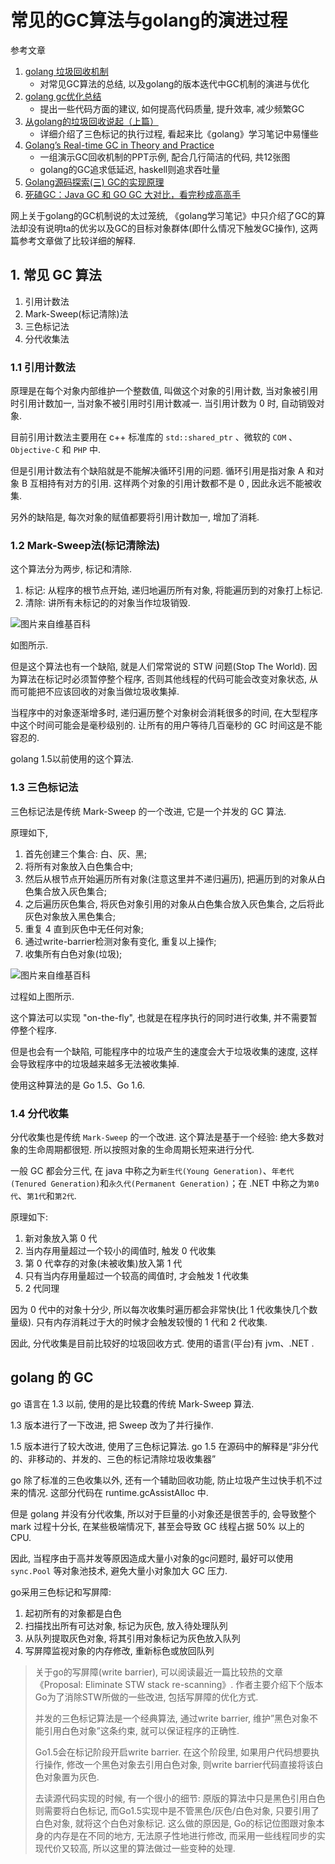 # 常见的GC算法与golang的演进过程

参考文章

1. [golang 垃圾回收机制](https://www.cnblogs.com/diegodu/p/9150840.html)
    - 对常见GC算法的总结, 以及golang的版本迭代中GC机制的演进与优化
2. [golang gc优化总结](https://my.oschina.net/lwl1989/blog/2413699)
    - 提出一些代码方面的建议, 如何提高代码质量, 提升效率, 减少频繁GC
3. [从golang的垃圾回收说起（上篇）](https://sq.163yun.com/blog/article/192800322863706112)
    - 详细介绍了三色标记的执行过程, 看起来比《golang》学习笔记中易懂些
4. [Golang’s Real-time GC in Theory and Practice](https://making.pusher.com/golangs-real-time-gc-in-theory-and-practice/)
    - 一组演示GC回收机制的PPT示例, 配合几行简洁的代码, 共12张图
    - golang的GC追求低延迟, haskell则追求吞吐量
5. [Golang源码探索(三) GC的实现原理](https://developer.aliyun.com/article/536589)
6. [死磕GC：Java GC 和 GO GC 大对比，看完秒成高高手](https://www.cnblogs.com/crazymakercircle/p/17547202.html)

网上关于golang的GC机制说的太过笼统, 《golang学习笔记》中只介绍了GC的算法却没有说明ta的优劣以及GC的目标对象群体(即什么情况下触发GC操作), 这两篇参考文章做了比较详细的解释.

## 1. 常见 GC 算法

1. 引用计数法
2. Mark-Sweep(标记清除)法
3. 三色标记法
4. 分代收集法

### 1.1 引用计数法

原理是在每个对象内部维护一个整数值, 叫做这个对象的引用计数, 当对象被引用时引用计数加一, 当对象不被引用时引用计数减一. 当引用计数为 0 时, 自动销毁对象. 

目前引用计数法主要用在 c++ 标准库的 `std::shared_ptr` 、微软的 `COM` 、`Objective-C` 和 `PHP` 中. 

但是引用计数法有个缺陷就是不能解决循环引用的问题. 循环引用是指对象 A 和对象 B 互相持有对方的引用. 这样两个对象的引用计数都不是 0 , 因此永远不能被收集. 

另外的缺陷是, 每次对象的赋值都要将引用计数加一, 增加了消耗. 

### 1.2 Mark-Sweep法(标记清除法)

这个算法分为两步, 标记和清除. 

1. 标记: 从程序的根节点开始, 递归地遍历所有对象, 将能遍历到的对象打上标记. 
2. 清除: 讲所有未标记的的对象当作垃圾销毁. 

![图片来自[维基百科](https://en.wikipedia.org/wiki/Tracing_garbage_collection)](https://upload.wikimedia.org/wikipedia/commons/4/4a/Animation_of_the_Naive_Mark_and_Sweep_Garbage_Collector_Algorithm.gif)

如图所示. 

但是这个算法也有一个缺陷, 就是人们常常说的 STW 问题(Stop The World). 因为算法在标记时必须暂停整个程序, 否则其他线程的代码可能会改变对象状态, 从而可能把不应该回收的对象当做垃圾收集掉. 

当程序中的对象逐渐增多时, 递归遍历整个对象树会消耗很多的时间, 在大型程序中这个时间可能会是毫秒级别的. 让所有的用户等待几百毫秒的 GC 时间这是不能容忍的. 

golang 1.5以前使用的这个算法. 

### 1.3 三色标记法

三色标记法是传统 Mark-Sweep 的一个改进, 它是一个并发的 GC 算法. 

原理如下, 

1. 首先创建三个集合: 白、灰、黑; 
2. 将所有对象放入白色集合中; 
3. 然后从根节点开始遍历所有对象(注意这里并不递归遍历), 把遍历到的对象从白色集合放入灰色集合; 
4. 之后遍历灰色集合, 将灰色对象引用的对象从白色集合放入灰色集合, 之后将此灰色对象放入黑色集合;
5. 重复 4 直到灰色中无任何对象;
6. 通过write-barrier检测对象有变化, 重复以上操作;
7. 收集所有白色对象(垃圾);

![图片来自[维基百科](https://en.wikipedia.org/wiki/Tracing_garbage_collection)](https://upload.wikimedia.org/wikipedia/commons/1/1d/Animation_of_tri-color_garbage_collection.gif)

过程如上图所示. 

这个算法可以实现 "on-the-fly", 也就是在程序执行的同时进行收集, 并不需要暂停整个程序. 

但是也会有一个缺陷, 可能程序中的垃圾产生的速度会大于垃圾收集的速度, 这样会导致程序中的垃圾越来越多无法被收集掉. 

使用这种算法的是 Go 1.5、Go 1.6. 

### 1.4 分代收集

分代收集也是传统 `Mark-Sweep` 的一个改进. 这个算法是基于一个经验: 绝大多数对象的生命周期都很短. 所以按照对象的生命周期长短来进行分代. 

一般 GC 都会分三代, 在 java 中称之为`新生代(Young Generation)`、`年老代(Tenured Generation)`和`永久代(Permanent Generation)`；在 .NET 中称之为`第0代`、`第1代`和`第2代`. 

原理如下: 

1. 新对象放入第 0 代
2. 当内存用量超过一个较小的阈值时, 触发 0 代收集
3. 第 0 代幸存的对象(未被收集)放入第 1 代
4. 只有当内存用量超过一个较高的阈值时, 才会触发 1 代收集
5. 2 代同理

因为 0 代中的对象十分少, 所以每次收集时遍历都会非常快(比 1 代收集快几个数量级). 只有内存消耗过于大的时候才会触发较慢的 1 代和 2 代收集. 

因此, 分代收集是目前比较好的垃圾回收方式. 使用的语言(平台)有 jvm、.NET . 

## golang 的 GC

go 语言在 1.3 以前, 使用的是比较蠢的传统 Mark-Sweep 算法. 

1.3 版本进行了一下改进, 把 Sweep 改为了并行操作. 

1.5 版本进行了较大改进, 使用了三色标记算法. go 1.5 在源码中的解释是“非分代的、非移动的、并发的、三色的标记清除垃圾收集器”

go 除了标准的三色收集以外, 还有一个辅助回收功能, 防止垃圾产生过快手机不过来的情况. 这部分代码在 runtime.gcAssistAlloc 中. 

但是 golang 并没有分代收集, 所以对于巨量的小对象还是很苦手的, 会导致整个 mark 过程十分长, 在某些极端情况下, 甚至会导致 GC 线程占据 50% 以上的 CPU. 

因此, 当程序由于高并发等原因造成大量小对象的gc问题时, 最好可以使用 `sync.Pool` 等对象池技术, 避免大量小对象加大 GC 压力. 

go采用三色标记和写屏障: 

1. 起初所有的对象都是白色
2. 扫描找出所有可达对象, 标记为灰色, 放入待处理队列
3. 从队列提取灰色对象, 将其引用对象标记为灰色放入队列
4. 写屏障监视对象的内存修改, 重新标色或放回队列

> 关于go的写屏障(write barrier), 可以阅读最近一篇比较热的文章《Proposal: Eliminate STW stack re-scanning》. 作者主要介绍下个版本Go为了消除STW所做的一些改进, 包括写屏障的优化方式. 
> 
> 并发的三色标记算法是一个经典算法, 通过write barrier, 维护”黑色对象不能引用白色对象”这条约束, 就可以保证程序的正确性. 
> 
> Go1.5会在标记阶段开启write barrier. 在这个阶段里, 如果用户代码想要执行操作, 修改一个黑色对象去引用白色对象, 则write barrier代码直接将该白色对象置为灰色. 
> 
> 去读源代码实现的时候, 有一个很小的细节: 原版的算法中只是黑色引用白色则需要将白色标记, 而Go1.5实现中是不管黑色/灰色/白色对象, 只要引用了白色对象, 就将这个白色对象标记. 这么做的原因是, Go的标记位图跟对象本身的内存是在不同的地方, 无法原子性地进行修改, 而采用一些线程同步的实现代价又较高, 所以这里的算法做过一些变种的处理. 

